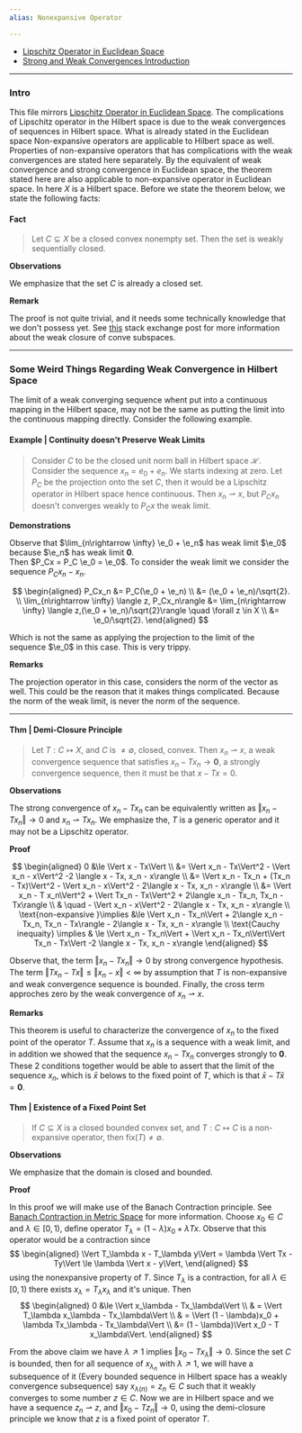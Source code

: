 ```yaml
---
alias: Nonexpansive Operator

---
```

- [Lipschitz Operator in Euclidean Space](Lipschitz%20Operator%20in%20Euclidean%20Space.md)
- [Strong and Weak Convergences Introduction](Strong%20and%20Weak%20Convergences%20Introduction.md)

---
### **Intro**

This file mirrors [Lipschitz Operator in Euclidean Space](Lipschitz%20Operator%20in%20Euclidean%20Space.md). 
The complications of Lipschitz operator in the Hilbert space is due to the weak convergences of sequences in Hilbert space. 
What is already stated in the Euclidean space Non-expansive operators are applicable to Hilbert space as well. 
Properties of non-expansive operators that has complications with the weak convergences are stated here separately. 
By the equivalent of weak convergence and strong convergence in Euclidean space, the theorem stated here are also applicable to non-expansive operator in Euclidean space. 
In here $X$ is a Hilbert space. 
Before we state the theorem below, we state the following facts: 

#### **Fact**
> Let $C\subseteq X$ be a closed convex nonempty set. Then the set is weakly sequentially closed. 


**Observations**

We emphasize that the set $C$ is already a closed set. 

**Remark**

The proof is not quite trivial, and it needs some technically knowledge that we don't possess yet. 
See [this](https://math.stackexchange.com/questions/739168/subspace-of-hilbert-space-is-closed-if-and-only-if-it-is-weakly-closed) stack exchange post for more information about the weak closure of conve subspaces. 

---
### **Some Weird Things Regarding Weak Convergence in Hilbert Space**

The limit of a weak converging sequence whent put into a continuous mapping in the Hilbert space, may not be the same as putting the limit into the continuous mapping directly. 
Consider the following example. 

#### **Example | Continuity doesn't Preserve Weak Limits**
> Consider $C$ to be the closed unit norm ball in Hilbert space $\mathcal H$. 
> Consider the sequence $x_n = e_0 + e_n$. 
> We starts indexing at zero. Let $P_C$ be the projection onto the set $C$, then it would be a Lipschitz operator in Hilbert space hence continuous. 
> Then $x_n \rightharpoonup x$, but $P_Cx_n$ doesn't converges weakly to $P_C x$ the weak limit. 

**Demonstrations**

Observe that $\lim_{n\rightarrow \infty} \e_0 + \e_n$ has weak limit $\e_0$ because $\e_n$ has weak limit $\mathbf 0$.  
Then $P_Cx = P_C \e_0 = \e_0$. 
To consider the weak limit we consider the sequence $P_Cx_n - x_n$. 

$$
\begin{aligned}
    P_Cx_n &= P_C(\e_0 + \e_n)
    \\
    &= (\e_0 + \e_n)/\sqrt{2}. 
    \\
    \lim_{n\rightarrow \infty} \langle z, P_Cx_n\rangle &= 
    \lim_{n\rightarrow \infty} \langle z,(\e_0 + \e_n)/\sqrt{2}\rangle \quad \forall z \in X
    \\
    &= \e_0/\sqrt{2}. 
\end{aligned}
$$

Which is not the same as applying the projection to the limit of the sequence $\e_0$ in this case. 
This is very trippy. 

**Remarks**

The projection operator in this case, considers the norm of the vector as well. 
This could be the reason that it makes things complicated. 
Because the norm of the weak limit, is never the norm of the sequence. 


---
#### **Thm | Demi-Closure Principle**
> Let $T: C \mapsto X$, and $C$ is $\neq \emptyset$, closed, convex. 
> Then $x_n \rightharpoonup x$, a weak convergence sequence that satisfies $x_n - Tx_n \rightarrow \mathbf 0$, a strongly convergence sequence, then it must be that $x - Tx = 0$. 


**Observations**

The strong convergence of $x_n - Tx_n$ can be equivalently written as $\Vert x_n - Tx_n\Vert \rightarrow 0$  and $x_n \rightharpoonup Tx_n$. 
We emphasize the, $T$ is a generic operator and it may not be a Lipschitz operator. 


**Proof**

$$
\begin{aligned}
    0 &\le \Vert x - Tx\Vert
    \\
    &= \Vert x_n - Tx\Vert^2 - \Vert x_n - x\Vert^2 
    -2 \langle  x - Tx, x_n - x\rangle
    \\
    &= \Vert x_n - Tx_n + (Tx_n - Tx)\Vert^2 
    - 
    \Vert x_n - x\Vert^2 - 2\langle  x - Tx, x_n - x\rangle
    \\
    &= 
    \Vert x_n - T x_n\Vert^2 + 
    \Vert Tx_n - Tx\Vert^2 + 2\langle x_n - Tx_n, Tx_n - Tx\rangle
    \\
    & \quad 
    - \Vert x_n - x\Vert^2 - 2\langle x - Tx, x_n - x\rangle
    \\
    \text{non-expansive }\implies &\le 
    \Vert x_n - Tx_n\Vert + 2\langle x_n - Tx_n, Tx_n - Tx\rangle 
    - 2\langle x - Tx, x_n - x\rangle 
    \\
    \text{Cauchy inequaity}
    \implies 
    & \le 
    \Vert x_n - Tx_n\Vert + 
    \Vert x_n - Tx_n\Vert\Vert Tx_n - Tx\Vert 
    -2 \langle x - Tx, x_n - x\rangle
\end{aligned}
$$

Observe that, the term $\Vert x_n - Tx_n\Vert\rightarrow 0$ by strong convergence hypothesis. 
The term $\Vert Tx_n - Tx\Vert \le \Vert x_n - x\Vert < \infty$  by assumption that $T$ is non-expansive and weak convergence sequence is bounded. 
Finally, the cross term approches zero by the weak convergence of $x_n \rightharpoonup x$. 


**Remarks**

This theorem is useful to characterize the convergence of $x_n$ to the fixed point of the operator $T$. 
Assume that $x_n$ is a sequence with a weak limit, and in addition we showed that the sequence $x_n - Tx_n$ converges strongly to $\mathbf 0$. 
These 2 conditions together would be able to assert that the limit of the sequence $x_n$, which is $\bar x$ belows to the fixed point of $T$, which is that $\bar x - T\bar x =  \mathbf{0}$. 


#### **Thm | Existence of a Fixed Point Set**
> If $C\subseteq X$ is a closed bounded convex set, and $T: C \mapsto C$ is a non-expansive operator, then $\text{fix}(T)\neq \emptyset$. 

**Observations**

We emphasize that the domain is closed and bounded. 

**Proof**

In this proof we will make use of the Banach Contraction principle. See [Banach Contraction in Metric Space](Banach%20Contraction%20in%20Metric%20Space.md) for more information. 
Choose $x_0 \in C$ and $\lambda \in [0, 1)$, define operator $T_\lambda = (1 - \lambda)x_0 + \lambda Tx$. 
Observe that this operator would be a contraction since 
$$
\begin{aligned}
    \Vert T_\lambda x - T_\lambda y\Vert = 
    \lambda \Vert Tx - Ty\Vert \le \lambda \Vert x - y\Vert, 
\end{aligned}
$$
using the nonexpansive property of $T$. 
Since $T_\lambda$ is a contraction, for all $\lambda \in [0, 1)$ there exists $x_\lambda = T_\lambda x_\lambda$ and it's unique. 
Then 
$$
\begin{aligned}
    0 &\le \Vert x_\lambda - Tx_\lambda\Vert
    \\
    & = 
    \Vert T_\lambda x_\lambda - Tx_\lambda\Vert 
    \\
    & = \Vert (1 - \lambda)x_0 + \lambda Tx_\lambda - Tx_\lambda\Vert
    \\
    &= (1 - \lambda)\Vert x_0 - T x_\lambda\Vert. 
\end{aligned}
$$

From the above claim we have $\lambda\nearrow 1$ implies $\Vert x_0 - Tx_\lambda\Vert \rightarrow 0$. 
Since the set $C$ is bounded, then for all sequence of $x_{\lambda_n}$ with $\lambda \nearrow 1$, we will have a subsequence of it (Every bounded sequence in Hilbert space has a weakly convergence subsequence) say $x_{\lambda(n)} = z_n \in C$ such that it weakly converges to some number $z\in C$. 
Now we are in Hilbert space and we have a sequence $z_n \rightharpoonup z$, and $\Vert x_0 - T z_n\Vert \rightarrow 0$, using the demi-closure principle we know that $z$ is a fixed point of operator $T$.

